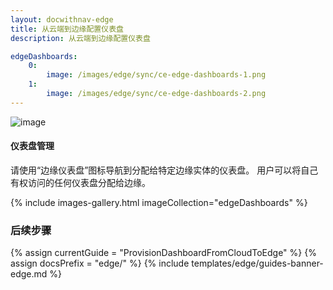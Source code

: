 ```yaml
---
layout: docwithnav-edge
title: 从云端到边缘配置仪表盘
description: 从云端到边缘配置仪表盘

edgeDashboards:
    0:
        image: /images/edge/sync/ce-edge-dashboards-1.png
    1:
        image: /images/edge/sync/ce-edge-dashboards-2.png
---
```


![image](/images/coming-soon.jpg)

#### 仪表盘管理

请使用“边缘仪表盘”图标导航到分配给特定边缘实体的仪表盘。
用户可以将自己有权访问的任何仪表盘分配给边缘。

{% include images-gallery.html imageCollection="edgeDashboards" %}

### 后续步骤

{% assign currentGuide = "ProvisionDashboardFromCloudToEdge" %}
{% assign docsPrefix = "edge/" %}
{% include templates/edge/guides-banner-edge.md %}